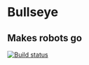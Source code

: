 # Bullseye
## Makes robots go

[![Build status](https://drexelrobotics.visualstudio.com/Bullseye/_apis/build/status/Bullseye-CI)](https://drexelrobotics.visualstudio.com/Bullseye/_build/latest?definitionId=1)
